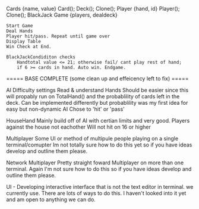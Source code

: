 Cards {name, value}
    Card();
    Deck();
    Clone();
Player {hand, id}
    Player();
    Clone();
BlackJack 
    Game {players, dealdeck}

    Start Game
    Deal Hands
    Player hit/pass. Repeat until game over
    Display Table
    Win Check at End.

    BlackJackCondiditon checks
        Handtotal value <= 21; otherwise fail/ cant play rest of hand;
        if 6 >= cards in hand. Auto win. Endgame.

===== BASE COMPLETE (some clean up and effeicency left to fix) =====

AI 
    Difficulty settings
    Read & understand Hands
        Should be easier since this will propably run on TotalHand()
        and the probablility of cards left in the deck.
        Can be implemented differently but probablility was my first idea for easy but non-dynamic AI
    Chose to 'hit' or 'pass'

HouseHand
    Mainly build off of AI with certian limits and very good.
    Players against the house not eachother
    Will not hit on 16 or higher

Multiplayer
    Some UI or method of multipule people playing on a single terminal/comupter
    Im not totally sure how to do this yet so if you have ideas develop and outline them please.

Network Multiplayer
    Pretty straight foward Multiplayer on more than one terminal.
    Again I'm not sure how to do this so if you have ideas develop and outline them please.

UI - 
    Developing interactive interface that is not the text editor in terminal. we currently use.
    There are lots of ways to do this. I haven't looked into it yet and am open to anything we can do.
    

        